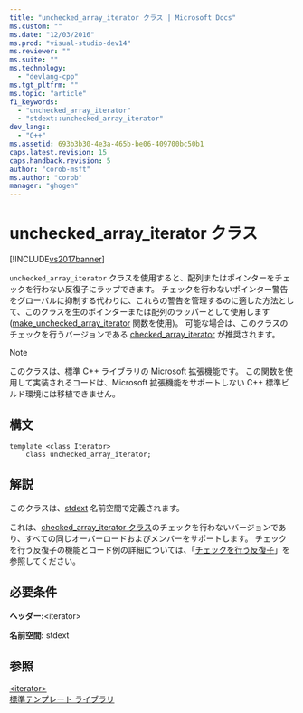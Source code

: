 ```yaml
---
title: "unchecked_array_iterator クラス | Microsoft Docs"
ms.custom: ""
ms.date: "12/03/2016"
ms.prod: "visual-studio-dev14"
ms.reviewer: ""
ms.suite: ""
ms.technology: 
  - "devlang-cpp"
ms.tgt_pltfrm: ""
ms.topic: "article"
f1_keywords: 
  - "unchecked_array_iterator"
  - "stdext::unchecked_array_iterator"
dev_langs: 
  - "C++"
ms.assetid: 693b3b30-4e3a-465b-be06-409700bc50b1
caps.latest.revision: 15
caps.handback.revision: 5
author: "corob-msft"
ms.author: "corob"
manager: "ghogen"
---
```

# unchecked_array_iterator クラス
[!INCLUDE[vs2017banner](../assembler/inline/includes/vs2017banner.md)]

`unchecked_array_iterator` クラスを使用すると、配列またはポインターをチェックを行わない反復子にラップできます。  チェックを行わないポインター警告をグローバルに抑制する代わりに、これらの警告を管理するのに適した方法として、このクラスを生のポインターまたは配列のラッパーとして使用します \([make\_unchecked\_array\_iterator](../Topic/make_unchecked_array_iterator.md) 関数を使用\)。  可能な場合は、このクラスのチェックを行うバージョンである [checked\_array\_iterator](../standard-library/checked-array-iterator-class.md) が推奨されます。  
  
> [!NOTE]
>  このクラスは、標準 C\+\+ ライブラリの Microsoft 拡張機能です。  この関数を使用して実装されるコードは、Microsoft 拡張機能をサポートしない C\+\+ 標準ビルド環境には移植できません。  
  
## 構文  
  
```  
template <class Iterator>  
    class unchecked_array_iterator;  
```  
  
## 解説  
 このクラスは、[stdext](../Topic/stdext%20Namespace.md) 名前空間で定義されます。  
  
 これは、[checked\_array\_iterator クラス](../standard-library/checked-array-iterator-class.md)のチェックを行わないバージョンであり、すべての同じオーバーロードおよびメンバーをサポートします。  チェックを行う反復子の機能とコード例の詳細については、「[チェックを行う反復子](../standard-library/checked-iterators.md)」を参照してください。  
  
## 必要条件  
 **ヘッダー:**\<iterator\>  
  
 **名前空間:** stdext  
  
## 参照  
 [\<iterator\>](../standard-library/iterator.md)   
 [標準テンプレート ライブラリ](../misc/standard-template-library.md)